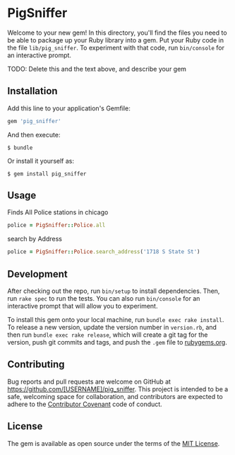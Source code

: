 # PigSniffer

Welcome to your new gem! In this directory, you'll find the files you need to be able to package up your Ruby library into a gem. Put your Ruby code in the file `lib/pig_sniffer`. To experiment with that code, run `bin/console` for an interactive prompt.

TODO: Delete this and the text above, and describe your gem

## Installation

Add this line to your application's Gemfile:

```ruby
gem 'pig_sniffer'
```

And then execute:

    $ bundle

Or install it yourself as:

    $ gem install pig_sniffer

## Usage

Finds All Police stations in chicago

```ruby
police = PigSniffer::Police.all

```
search by Address

```ruby
police = PigSniffer::Police.search_address('1718 S State St')
```

## Development

After checking out the repo, run `bin/setup` to install dependencies. Then, run `rake spec` to run the tests. You can also run `bin/console` for an interactive prompt that will allow you to experiment.

To install this gem onto your local machine, run `bundle exec rake install`. To release a new version, update the version number in `version.rb`, and then run `bundle exec rake release`, which will create a git tag for the version, push git commits and tags, and push the `.gem` file to [rubygems.org](https://rubygems.org).

## Contributing

Bug reports and pull requests are welcome on GitHub at https://github.com/[USERNAME]/pig_sniffer. This project is intended to be a safe, welcoming space for collaboration, and contributors are expected to adhere to the [Contributor Covenant](http://contributor-covenant.org) code of conduct.


## License

The gem is available as open source under the terms of the [MIT License](http://opensource.org/licenses/MIT).

